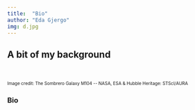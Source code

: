 ```yaml
---
title:  "Bio"
author: "Eda Gjergo"
img: d.jpg
---
```


## A bit of my background
&nbsp; &nbsp; &nbsp; &nbsp; &nbsp; &nbsp; &nbsp; &nbsp; &nbsp; &nbsp; &nbsp; &nbsp;

<font size="1">  Image credit: The Sombrero Galaxy M104 -- NASA, ESA & Hubble Heritage: STScI/AURA</font>

### Bio

